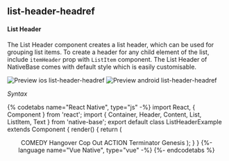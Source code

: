 ## list-header-headref
#### List Header

The List Header component creates a list header, which can be used for grouping list items. To create a header for any child element of the list, include <code>itemHeader</code> prop with <code>ListItem</code> component. The List Header of NativeBase comes with default style which is easily customisable.

![Preview ios list-header-headref](https://github.com/GeekyAnts/NativeBase-KitchenSink/raw/v2.6.1/screenshots/ios/list-header.png)
![Preview android list-header-headref](https://github.com/GeekyAnts/NativeBase-KitchenSink/raw/v2.6.1/screenshots/android/list-header.png)

*Syntax*

{% codetabs name="React Native", type="js" -%}
import React, { Component } from 'react';
import { Container, Header, Content, List, ListItem, Text } from 'native-base';
export default class ListHeaderExample extends Component {
  render() {
    return (
      <Container>
        <Header />
        <Content>
          <List>
            <ListItem itemHeader first>
              <Text>COMEDY</Text>
            </ListItem>
            <ListItem >
              <Text>Hangover</Text>
            </ListItem>
            <ListItem last>
              <Text>Cop Out</Text>
            </ListItem>
            <ListItem itemHeader>
              <Text>ACTION</Text>
            </ListItem>
            <ListItem>
              <Text>Terminator Genesis</Text>
            </ListItem>
          </List>
        </Content>
      </Container>
    );
  }
}
{%- language name="Vue Native", type="vue" -%}
<template>
  <nb-container>
    <nb-header />
    <nb-content>
      <nb-list>
        <nb-list-item itemHeader first>
          <nb-text>COMEDY</nb-text>
        </nb-list-item>
        <nb-list-item>
          <nb-text>Hangover</nb-text>
        </nb-list-item>
        <nb-list-item last>
          <nb-text>Cop Out</nb-text>
        </nb-list-item>
        <nb-list-item itemHeader>
          <nb-text>ACTION</nb-text>
        </nb-list-item>
        <nb-list-item>
          <nb-text>Terminator Genesis</nb-text>
        </nb-list-item>
      </nb-list>
    </nb-content>
  </nb-container>
</template>
{%- endcodetabs %}
 <p>
    <div id="" class="mobileDevice" style="background: url(&quot;https://docs.nativebase.io/docs/assets/iosphone.png&quot;) no-repeat; padding: 63px 20px 100px 15px; width: 292px; height: 600px;margin:0 auto;float:none;">
        <img src="https://github.com/GeekyAnts/NativeBase-KitchenSink/raw/v2.6.1/screenshots/ios/list-header.png" alt="" style="display:block !important" />
    </div>
</p>
<br />
